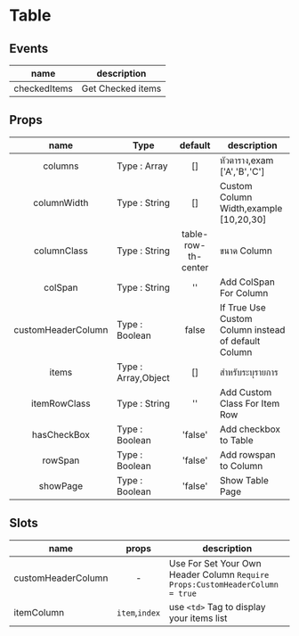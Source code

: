 # Table
## Events

|name|description|
|---|---|
|checkedItems|Get Checked items|
## Props

|name|Type|default|description|
|:---:|---|:---:|---|
|columns|Type : Array|[]|หัวตาราง,exam ['A','B','C']|
|columnWidth|Type : String|[]|Custom Column Width,example [10,20,30]  |
|columnClass|Type : String|table-row-th-center|ขนาด Column |
|colSpan|Type : String|''|Add ColSpan For Column |
|customHeaderColumn|Type : Boolean |false|If True Use Custom Column instead of default Column|
|items|Type : Array,Object|[]|สำหรับระบุรายการ|
|itemRowClass|Type : String|''|Add Custom Class For Item Row|
|hasCheckBox|Type : Boolean|'false'|Add checkbox to Table|
|rowSpan|Type : Boolean|'false'|Add rowspan to Column|
|showPage|Type : Boolean|'false'|Show Table Page|

## Slots
|name|props|description|
|---|:---:|---|
|customHeaderColumn|-|Use For Set Your Own Header Column `Require Props:CustomHeaderColumn = true` |
|itemColumn|`item`,`index`| use `<td>` Tag to display your items list  |
